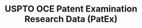 ---
bigquery: https://console.cloud.google.com/bigquery?p=patents-public-data&d=uspto_oce_pair&page=dataset
citation: 'Graham, S. Marco, A., and Miller, A. (2015). “The USPTO Patent Examination
  Research Dataset: A Window on the Process of Patent Examination.”'
contributors: Graham, S. Marco, A., Miller, A.
cost: None
description: The latest version of PatEx (referred to below as the 2020 release) contains
  detailed information on nearly 11.9 million publicly-viewable provisional and non-provisional
  patent applications to the USPTO and over 4.6 million Patent Cooperation Treaty
  (PCT) applications. It is based on data that OCE downloaded from the Patent Examination
  Data System (PEDS) in April, 2021. The PEDS data are sourced from Public PAIR. The
  first time that OCE used PEDS as the basis of PatEx was for the 2019 release. We
  took the PEDS data and organized it into the familiar PatEx data files, which are
  based on the organization of the Public PAIR portal. The data files include information
  on each application’s characteristics, prosecution history, continuation history,
  claims of foreign priority, patent term adjustment history, publication history,
  and correspondence address information.
documentation: 'For the 2019 and later releases, new technical documentation is available
  https://www.uspto.gov/sites/default/files/documents/PatEx-2019-Technical-Doc.pdf


  A document describing the 2014-2017 data sets is available and can be cited as:
  Graham, Stuart J.H. and Marco, Alan C. and Miller, Richard, The USPTO Patent Examination
  Research Dataset: A Window on the Process of Patent Examination (November 30, 2015).
  Available at SSRN: https://ssrn.com/abstract=2702637.'
last_edit: Mon, 04 Apr 2022 19:06:22 GMT
location: https://www.uspto.gov/ip-policy/economic-research/research-datasets/patent-examination-research-dataset-public-pair
maintained_by: EconomicsData@uspto.gov
related_publications: https://ssrn.com/abstract=29956744, https://ssrn.com/abstract=2702637
schema_fields: '[''inventor_country_code'', ''appl_status_code'', ''child_application_number'',
  ''inventor_country_name'', ''patent_number'', ''correspondence_name_line_1'', ''correspondence_street_line_1'',
  ''invention_subject_matter'', ''filing_date'', ''invention_title'', ''correspondence_city'',
  ''continuation_type'', ''atty_docket_number'', ''file_location'', ''correspondence_country_name'',
  ''examiner_name_middle'', ''disposal_type'', ''wipo_pub_number'', ''uspc_class'',
  ''file_location_date'', ''parent_application_number'', ''parent_filing_date'', ''correspondence_region_name'',
  ''correspondence_country_code'', ''parent_country'', ''patent_issue_date'', ''inventor_rank'',
  ''application_number_pair'', ''abandon_date'', ''correspondence_postal_code'', ''recorded_date'',
  ''foreign_parent_id'', ''foreign_parent_date'', ''event_code'', ''earliest_pgpub_date'',
  ''examiner_id'', ''inventor_name_last'', ''child_filing_date'', ''status_code'',
  ''small_entity_indicator'', ''inventor_name_first'', ''correspondence_name_line_2'',
  ''sequence_number'', ''application_number'', ''status_description'', ''aia_first_to_file'',
  ''appl_status_date'', ''examiner_name_first'', ''correspondence_street_line_2'',
  ''parent_country_code'', ''inventor_name_middle'', ''confirm_number'', ''inventor_address_type'',
  ''correspondence_region_code'', ''earliest_pgpub_number'', ''uspc_subclass'', ''customer_number'',
  ''event_description'', ''wipo_pub_date'', ''application_type'', ''examiner_art_unit'',
  ''inventor_region_code'', ''examiner_name_last'']'
shortname: patex
tags:
- patents
- legal
- history
terms_of_use: 'USPTO’s online databases are not designed or intended to be a source
  for bulk downloads of USPTO data when accessed through the website’s interfaces.
  Individuals, companies, IP addresses, or blocks of IP addresses who, in effect,
  deny or decrease service by generating unusually high numbers of database accesses
  (searches, pages, or hits), whether generated manually or in an automated fashion,
  may be denied access to USPTO servers without notice.


  Bulk data products may be separately obtained from the USPTO, either for free or
  at the cost of dissemination. For details, see information on Electronic Bulk Data
  Products: https://www.uspto.gov/learning-and-resources/electronic-bulk-data-products'
title: USPTO OCE Patent Examination Research Data (PatEx)
uuid: 4342caa7-23af-420c-b2f6-6088f133df6a
---